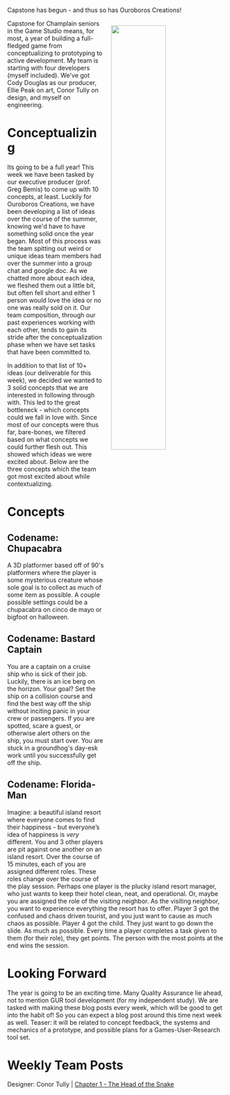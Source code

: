 Capstone has begun - and thus so has Ouroboros Creations!

<img
    src='https://i.gyazo.com/013c017518fbe8d1ab766e0205961235.png'
    class='iconDetails'
    align="right"
    style="width: 50%; padding: 10pt;" >

Capstone for Champlain seniors in the Game Studio means, for most, a year of building a full-fledged game from
conceptualizing to prototyping to active development. My team is starting with four developers (myself included).
We've got Cody Douglas as our producer, Ellie Peak on art, Conor Tully on design, and myself on engineering.

# Conceptualizing

Its going to be a full year! This week we have been tasked by our executive producer (prof. Greg Bemis) to come up
with 10 concepts, at least. Luckily for Ouroboros Creations, we have been developing a list of ideas over the course
of the summer, knowing we'd have to have something solid once the year began. Most of this process was the team
spitting out weird or unique ideas team members had over the summer into a group chat and google doc. As we chatted
more about each idea, we fleshed them out a little bit, but often fell short and either 1 person would love the idea
or no one was really sold on it. Our team composition, through our past experiences working with each other,
tends to gain its stride after the conceptualization phase when we have set tasks that have been committed to.

In addition to that list of 10+ ideas (our deliverable for this week), we decided we wanted to 3 solid concepts
that we are interested in following through with. This led to the great bottleneck - which concepts could we fall in
love with. Since most of our concepts were thus far, bare-bones, we filtered based on what concepts we could further
flesh out. This showed which ideas we were excited about. Below are the three concepts which the team got most
excited about while contextualizing.

# Concepts

## Codename: Chupacabra

A 3D platformer based off of 90's platformers where the player is some mysterious creature whose sole goal is to
collect as much of some item as possible. A couple possible settings could be a chupacabra on cinco de mayo or
bigfoot on halloween.

## Codename: Bastard Captain

You are a captain on a cruise ship who is sick of their job. Luckily, there is an ice berg on the horizon. Your goal?
Set the ship on a collision course and find the best way off the ship without inciting panic in your crew or passengers.
If you are spotted, scare a guest, or otherwise alert others on the ship, you must start over. You are stuck in
a groundhog's day-esk work until you successfully get off the ship.

## Codename: Florida-Man

Imagine: a beautiful island resort where everyone comes to find their happiness - but everyone’s idea of happiness
is <i>very</i> different. You and 3 other players are pit against one another on an island resort. Over the course of
15 minutes, each of you are assigned different roles. These roles change over the course of the play session.
Perhaps one player is the plucky island resort manager, who just wants to keep their hotel clean, neat, and operational.
Or, maybe you are assigned the role of the visiting neighbor. As the visiting neighbor, you want to experience everything the resort has to
offer. Player 3 got the confused and chaos driven tourist, and you just want to cause as much chaos as possible.
Player 4 got the child. They just want to go down the slide. As much as possible. Every time a player completes a task
given to them (for their role), they get points. The person with the most points at the end wins the session.

# Looking Forward

The year is going to be an exciting time. Many Quality Assurance lie ahead, not to mention GUR tool development
(for my independent study). We are tasked with making these blog posts every week, which will be good to get into the
habit of! So you can expect a blog post around this time next week as well. Teaser: it will be related to
concept feedback, the systems and mechanics of a prototype, and possible plans for a Games-User-Research tool set.

# Weekly Team Posts

Designer: Conor Tully | [Chapter 1 - The Head of the Snake](https://www.conortully.com/blog/chapter-1-the-head-of-the-snake)

